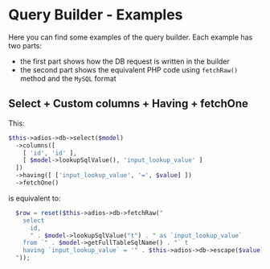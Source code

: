 # Query Builder - Examples

Here you can find some examples of the query builder. Each example has two parts:

  * the first part shows how the DB request is written in the builder
  * the second part shows the equivalent PHP code using `fetchRaw()` method and the `MySQL` format

## Select + Custom columns + Having + fetchOne

This:

```php
$this->adios->db->select($model)
  ->columns([
    [ 'id', 'id' ],
    [ $model->lookupSqlValue(), 'input_lookup_value' ]
  ])
  ->having([ ['input_lookup_value', '=', $value] ])
  ->fetchOne()
```

is equivalent to:

```php
  $row = reset($this->adios->db->fetchRaw("
    select
      id,
      " . $model->lookupSqlValue("t") . " as `input_lookup_value`
    from `" . $model->getFullTableSqlName() . "` t
    having `input_lookup_value` = '" . $this->adios->db->escape($value) . "'
  "));
```
